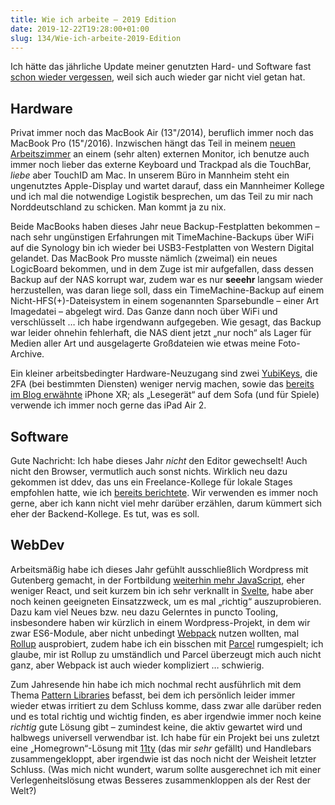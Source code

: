 ```yaml
---
title: Wie ich arbeite – 2019 Edition
date: 2019-12-22T19:28:00+01:00
slug: 134/Wie-ich-arbeite-2019-Edition
---
```


Ich hätte das jährliche Update meiner genutzten Hard- und Software fast [schon wieder vergessen](/archiv/126/Wie-ich-arbeite-2018-Edition.html), weil sich auch wieder gar nicht viel getan hat.

## Hardware

Privat immer noch das MacBook Air (13"/2014), beruflich immer noch das MacBook Pro (15"/2016). Inzwischen hängt das Teil in meinem [neuen Arbeitszimmer](https://www.instagram.com/p/B0_mj9NAgtO/) an einem (sehr alten) externen Monitor, ich benutze auch immer noch lieber das externe Keyboard und Trackpad als die TouchBar, _liebe_ aber TouchID am Mac. In unserem Büro in Mannheim steht ein ungenutztes Apple-Display und wartet darauf, dass ein Mannheimer Kollege und ich mal die notwendige Logistik besprechen, um das Teil zu mir nach Norddeutschland zu schicken. Man kommt ja zu nix.

Beide MacBooks haben dieses Jahr neue Backup-Festplatten bekommen – nach sehr ungünstigen Erfahrungen mit TimeMachine-Backups über WiFi auf die Synology bin ich wieder bei USB3-Festplatten von Western Digital gelandet. Das MacBook Pro musste nämlich (zweimal) ein neues LogicBoard bekommen, und in dem Zuge ist mir aufgefallen, dass dessen Backup auf der NAS korrupt war, zudem war es nur **seeehr** langsam wieder herzustellen, was daran liege soll, dass ein TimeMachine-Backup auf einem Nicht-HFS(+)-Dateisystem in einem sogenannten Sparsebundle – einer Art Imagedatei – abgelegt wird. Das Ganze dann noch über WiFi und verschlüsselt … ich habe irgendwann aufgegeben. Wie gesagt, das Backup war leider ohnehin fehlerhaft, die NAS dient jetzt „nur noch“ als Lager für Medien aller Art und ausgelagerte Großdateien wie etwas meine Foto-Archive.

Ein kleiner arbeitsbedingter Hardware-Neuzugang sind zwei [YubiKeys](https://www.yubico.com/store/#yubikey-5-series), die 2FA (bei bestimmten Diensten) weniger nervig machen, sowie das [bereits im Blog erwähnte](/archiv/128/Apps-auf-dem-Smartphone.html) iPhone XR; als „Lesegerät“ auf dem Sofa (und für Spiele) verwende ich immer noch gerne das iPad Air 2.

## Software

Gute Nachricht: Ich habe dieses Jahr _nicht_ den Editor gewechselt! Auch nicht den Browser, vermutlich auch sonst nichts. Wirklich neu dazu gekommen ist ddev, das uns ein Freelance-Kollege für lokale Stages empfohlen hatte, wie ich [bereits berichtete](/archiv/129/Schnelle-lokale-Stage-mit-ddev.html). Wir verwenden es immer noch gerne, aber ich kann nicht viel mehr darüber erzählen, darum kümmert sich eher der Backend-Kollege. Es tut, was es soll.

## WebDev

Arbeitsmäßig habe ich dieses Jahr gefühlt ausschließlich Wordpress mit Gutenberg gemacht, in der Fortbildung [weiterhin mehr JavaScript](/archiv/130/Wie-ich-JavaScript-lernte.html), eher weniger React, und seit kurzem bin ich sehr verknallt in [Svelte](https://svelte.dev), habe aber noch keinen geeigneten Einsatzzweck, um es mal „richtig“ auszuprobieren. Dazu kam viel Neues bzw. neu dazu Gelerntes in puncto Tooling, insbesondere haben wir kürzlich in einem Wordpress-Projekt, in dem wir zwar ES6-Module, aber nicht unbedingt [Webpack](https://webpack.js.org) nutzen wollten, mal [Rollup](https://rollupjs.org) ausprobiert, zudem habe ich ein bisschen mit [Parcel](https://parceljs.org) rumgespielt; ich glaube, mir ist Rollup zu umständlich und Parcel überzeugt mich auch nicht ganz, aber Webpack ist auch wieder kompliziert … schwierig.

Zum Jahresende hin habe ich mich nochmal recht ausführlich mit dem Thema [Pattern Libraries](https://boagworld.com/design/pattern-library/) befasst, bei dem ich persönlich leider immer wieder etwas irritiert zu dem Schluss komme, dass zwar alle darüber reden und es total richtig und wichtig finden, es aber irgendwie immer noch keine _richtig_ gute Lösung gibt – zumindest keine, die aktiv gewartet wird und halbwegs universell verwendbar ist. Ich habe für ein Projekt bei uns zuletzt eine „Homegrown“-Lösung mit [11ty](https://www.11ty.dev) (das mir _sehr_ gefällt) und Handlebars zusammengekloppt, aber irgendwie ist das noch nicht der Weisheit letzter Schluss. (Was mich nicht wundert, warum sollte ausgerechnet ich mit einer Verlegenheitslösung etwas Besseres zusammenkloppen als der Rest der Welt?)

